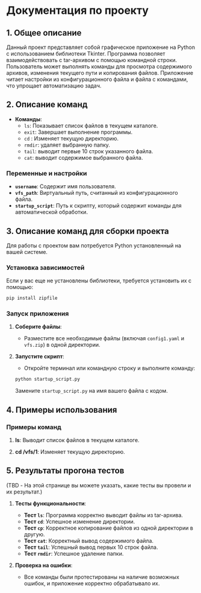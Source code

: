 # Документация по проекту

## 1. Общее описание

Данный проект представляет собой графическое приложение на Python с использованием библиотеки Tkinter. Программа позволяет взаимодействовать с tar-архивом с помощью командной строки. Пользователь может выполнять команды для просмотра содержимого архивов, изменения текущего пути и копирования файлов. Приложение читает настройки из конфигурационного файла и файла с командами, что упрощает автоматизацию задач.

## 2. Описание команд

  - **Команды**:
    - `ls`: Показывает список файлов в текущем каталоге.
    - `exit`: Завершает выполнение программы.
    - `cd` : Изменяет текущую директорию.
    - `rmdir`: удаляет выбранную папку.
    - `tail`: выводит первые 10 строк указанного файла.
    - `cat`: выводит содержимое выбранного файла.

### Переменные и настройки

- **`username`**: Содержит имя пользователя.
- **`vfs_path`**: Виртуальный путь, считанный из конфигурационного файла.
- **`startup_script`**: Путь к скрипту, который содержит команды для автоматической обработки.

## 3. Описание команд для сборки проекта

Для работы с проектом вам потребуется Python установленный на вашей системе. 

### Установка зависимостей

Если у вас еще не установлены библиотеки, требуется установить их с помощью:

```bash
pip install zipfile
```

### Запуск приложения

1. **Соберите файлы**:
   - Разместите все необходимые файлы (включая `config1.yaml` и `vfs.zip`) в одной директории.

2. **Запустите скрипт**:
   - Откройте терминал или командную строку и выполните команду:

   ```bash
   python startup_script.py
   ```

   Замените `startup_script.py` на имя вашего файла с кодом.

## 4. Примеры использования

### Примеры команд

1. **ls**: Выводит список файлов в текущем каталоге.

2. **cd /vfs/1**: Изменяет текущую директорию.


## 5. Результаты прогона тестов

(TBD - На этой странице вы можете указать, какие тесты вы провели и их результат.)

1. **Тесты функциональности**:
   - **Тест `ls`**: Программа корректно выводит файлы из tar-архива.
   - **Тест `cd`**: Успешное изменение директории.
   - **Тест `cp`**: Корректное копирование файлов из одной директории в другую.
   - **Тест `cat`**: Корректный вывод содержимого файла.
   - **Тест `tail`**: Успешный вывод первых 10 строк файла.
   - **Тест `rmdir`**: Успешное удаление папки.

2. **Проверка на ошибки**:
   - Все команды были протестированы на наличие возможных ошибок, и приложение корректно обрабатывало их.
